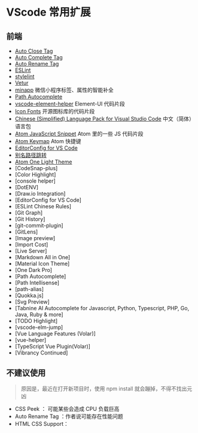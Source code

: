 # VScode 常用扩展


## 前端

- [Auto Close Tag](https://marketplace.visualstudio.com/items?itemName=formulahendry.auto-close-tag)
- [Auto Complete Tag](https://marketplace.visualstudio.com/items?itemName=formulahendry.auto-complete-tag)
- [Auto Rename Tag](https://marketplace.visualstudio.com/items?itemName=formulahendry.auto-rename-tag)
- [ESLint](https://marketplace.visualstudio.com/items?itemName=dbaeumer.vscode-eslint)
- [stylelint](https://marketplace.visualstudio.com/items?itemName=shinnn.stylelint)
- [Vetur](https://marketplace.visualstudio.com/items?itemName=octref.vetur)
- [minapp](https://marketplace.visualstudio.com/items?itemName=qiu8310.minapp-vscode) 微信小程序标签、属性的智能补全
- [Path Autocomplete](https://marketplace.visualstudio.com/items?itemName=ionutvmi.path-autocomplete)
- [vscode-element-helper](https://marketplace.visualstudio.com/items?itemName=ElemeFE.vscode-element-helper) Element-UI 代码片段
- [Icon Fonts](https://marketplace.visualstudio.com/items?itemName=idleberg.icon-fonts) 开源图标库的代码片段
- [Chinese (Simplified) Language Pack for Visual Studio Code](https://marketplace.visualstudio.com/items?itemName=MS-CEINTL.vscode-language-pack-zh-hans) 中文（简体）语言包
- [Atom JavaScript Snippet](https://marketplace.visualstudio.com/items?itemName=gluons.vscode-atom-javascript-snippet) Atom 里的一些 JS 代码片段
- [Atom Keymap](https://marketplace.visualstudio.com/items?itemName=ms-vscode.atom-keybindings) Atom 快捷键
- [EditorConfig for VS Code](https://marketplace.visualstudio.com/items?itemName=EditorConfig.EditorConfig)
- [别名路径跳转](https://marketplace.visualstudio.com/items?itemName=lihuiwang.vue-alias-skip)
- [Atom One Light Theme](https://marketplace.visualstudio.com/items?itemName=akamud.vscode-theme-onelight)
- [CodeSnap-plus]
- [Color Highlight]
- [console helper]
- [DotENV]
- [Draw.io Integration]
- [EditorConfig for VS Code]
- [ESLint Chinese Rules]
- [Git Graph]
- [Git History]
- [git-commit-plugin]
- [GitLens]
- [Image preview]
- [Import Cost]
- [Live Server]
- [Markdown All in One]
- [Material Icon Theme]
- [One Dark Pro]
- [Path Autocomplete]
- [Path Intellisense]
- [path-alias]
- [Quokka.js]
- [Svg Preview]
- [Tabnine AI Autocomplete for Javascript, Python, Typescript, PHP, Go, Java, Ruby & more]
- [TODO Highlight]
- [vscode-elm-jump]
- [Vue Language Features (Volar)]
- [vue-helper]
- [TypeScript Vue Plugin(Volar)]
- [Vibrancy Continued]


## 不建议使用

> 原因是，最近在打开新项目时，使用 npm install 就会蹦掉，不得不找出元凶


- CSS Peek ： 可能某些会造成 CPU 负载巨高
- Auto Rename Tag ：作者说可能存在性能问题
- HTML CSS Support：
